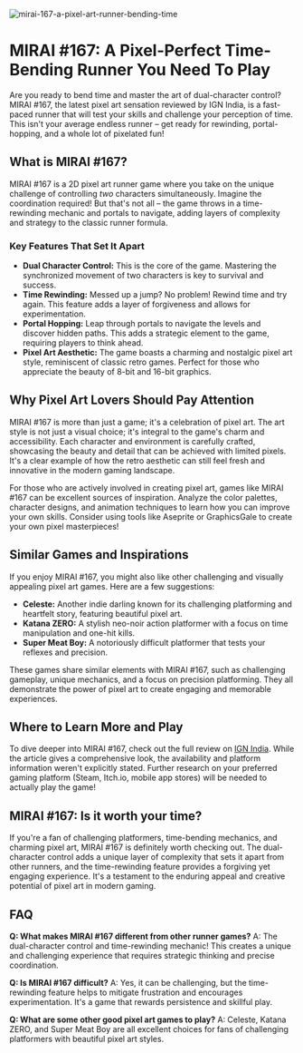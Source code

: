 ![mirai-167-a-pixel-art-runner-bending-time](https://images.pexels.com/photos/18920008/pexels-photo-18920008.jpeg?auto=compress&cs=tinysrgb&fit=crop&h=627&w=1200)

# MIRAI #167: A Pixel-Perfect Time-Bending Runner You Need To Play

Are you ready to bend time and master the art of dual-character control? MIRAI #167, the latest pixel art sensation reviewed by IGN India, is a fast-paced runner that will test your skills and challenge your perception of time. This isn't your average endless runner – get ready for rewinding, portal-hopping, and a whole lot of pixelated fun!

## What is MIRAI #167?

MIRAI #167 is a 2D pixel art runner game where you take on the unique challenge of controlling *two* characters simultaneously. Imagine the coordination required! But that's not all – the game throws in a time-rewinding mechanic and portals to navigate, adding layers of complexity and strategy to the classic runner formula.

### Key Features That Set It Apart

*   **Dual Character Control:** This is the core of the game. Mastering the synchronized movement of two characters is key to survival and success.
*   **Time Rewinding:** Messed up a jump? No problem! Rewind time and try again. This feature adds a layer of forgiveness and allows for experimentation.
*   **Portal Hopping:** Leap through portals to navigate the levels and discover hidden paths. This adds a strategic element to the game, requiring players to think ahead.
*   **Pixel Art Aesthetic:** The game boasts a charming and nostalgic pixel art style, reminiscent of classic retro games. Perfect for those who appreciate the beauty of 8-bit and 16-bit graphics.

## Why Pixel Art Lovers Should Pay Attention

MIRAI #167 is more than just a game; it's a celebration of pixel art. The art style is not just a visual choice; it's integral to the game's charm and accessibility. Each character and environment is carefully crafted, showcasing the beauty and detail that can be achieved with limited pixels. It's a clear example of how the retro aesthetic can still feel fresh and innovative in the modern gaming landscape.

For those who are actively involved in creating pixel art, games like MIRAI #167 can be excellent sources of inspiration. Analyze the color palettes, character designs, and animation techniques to learn how you can improve your own skills. Consider using tools like Aseprite or GraphicsGale to create your own pixel masterpieces!

## Similar Games and Inspirations

If you enjoy MIRAI #167, you might also like other challenging and visually appealing pixel art games. Here are a few suggestions:

*   **Celeste:** Another indie darling known for its challenging platforming and heartfelt story, featuring beautiful pixel art.
*   **Katana ZERO:** A stylish neo-noir action platformer with a focus on time manipulation and one-hit kills.
*   **Super Meat Boy:** A notoriously difficult platformer that tests your reflexes and precision.

These games share similar elements with MIRAI #167, such as challenging gameplay, unique mechanics, and a focus on precision platforming. They all demonstrate the power of pixel art to create engaging and memorable experiences.

## Where to Learn More and Play

To dive deeper into MIRAI #167, check out the full review on [IGN India](https://in.ign.com/mirai-167). While the article gives a comprehensive look, the availability and platform information weren't explicitly stated. Further research on your preferred gaming platform (Steam, Itch.io, mobile app stores) will be needed to actually play the game!

## MIRAI #167: Is it worth your time?

If you're a fan of challenging platformers, time-bending mechanics, and charming pixel art, MIRAI #167 is definitely worth checking out. The dual-character control adds a unique layer of complexity that sets it apart from other runners, and the time-rewinding feature provides a forgiving yet engaging experience. It's a testament to the enduring appeal and creative potential of pixel art in modern gaming.

## FAQ

**Q: What makes MIRAI #167 different from other runner games?**
A: The dual-character control and time-rewinding mechanic! This creates a unique and challenging experience that requires strategic thinking and precise coordination.

**Q: Is MIRAI #167 difficult?**
A: Yes, it can be challenging, but the time-rewinding feature helps to mitigate frustration and encourages experimentation. It's a game that rewards persistence and skillful play.

**Q: What are some other good pixel art games to play?**
A: Celeste, Katana ZERO, and Super Meat Boy are all excellent choices for fans of challenging platformers with beautiful pixel art styles.
